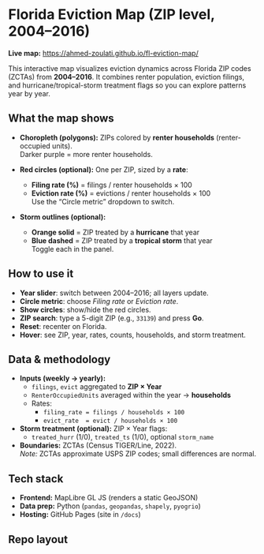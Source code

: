 # Florida Eviction Map (ZIP level, 2004–2016)

**Live map:** https://ahmed-zoulati.github.io/fl-eviction-map/

This interactive map visualizes eviction dynamics across Florida ZIP codes (ZCTAs) from **2004–2016**. It combines renter population, eviction filings, and hurricane/tropical-storm treatment flags so you can explore patterns year by year.

## What the map shows

- **Choropleth (polygons):** ZIPs colored by **renter households** (renter-occupied units).  
  Darker purple = more renter households.

- **Red circles (optional):** One per ZIP, sized by a **rate**:
  - **Filing rate (%)** = filings / renter households × 100  
  - **Eviction rate (%)** = evictions / renter households × 100  
  Use the “Circle metric” dropdown to switch.

- **Storm outlines (optional):**
  - **Orange solid** = ZIP treated by a **hurricane** that year  
  - **Blue dashed** = ZIP treated by a **tropical storm** that year  
  Toggle each in the panel.

## How to use it

- **Year slider**: switch between 2004–2016; all layers update.  
- **Circle metric**: choose *Filing rate* or *Eviction rate*.  
- **Show circles**: show/hide the red circles.  
- **ZIP search**: type a 5-digit ZIP (e.g., `33139`) and press **Go**.  
- **Reset**: recenter on Florida.  
- **Hover**: see ZIP, year, rates, counts, households, and storm treatment.

## Data & methodology

- **Inputs (weekly → yearly):**
  - `filings`, `evict` aggregated to **ZIP × Year**
  - `RenterOccupiedUnits` averaged within the year → **households**
  - Rates:
    - `filing_rate = filings / households × 100`
    - `evict_rate  = evict / households × 100`
- **Storm treatment (optional):** ZIP × Year flags:
  - `treated_hurr` (1/0), `treated_ts` (1/0), optional `storm_name`
- **Boundaries:** ZCTAs (Census TIGER/Line, 2022).  
  *Note:* ZCTAs approximate USPS ZIP codes; small differences are normal.

## Tech stack

- **Frontend:** MapLibre GL JS (renders a static GeoJSON)
- **Data prep:** Python (`pandas`, `geopandas`, `shapely`, `pyogrio`)
- **Hosting:** GitHub Pages (site in `/docs`)

## Repo layout

